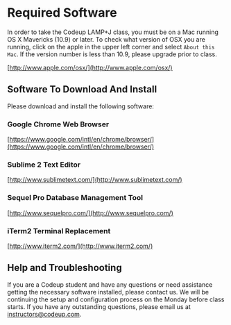 # Required Software

In order to take the Codeup LAMP+J class, you must be on a Mac running OS X Mavericks (10.9) or later. To check what version of OSX you are running, click on the apple in the upper left corner and select `About this Mac`. If the version number is less than 10.9, please upgrade prior to class.

[http://www.apple.com/osx/](http://www.apple.com/osx/)

## Software To Download And Install

Please download and install the following software:

### Google Chrome Web Browser

[https://www.google.com/intl/en/chrome/browser/](https://www.google.com/intl/en/chrome/browser/)

### Sublime 2 Text Editor

[http://www.sublimetext.com/](http://www.sublimetext.com/)

### Sequel Pro Database Management Tool

[http://www.sequelpro.com/](http://www.sequelpro.com/)

### iTerm2 Terminal Replacement

[http://www.iterm2.com/](http://www.iterm2.com/)

## Help and Troubleshooting

If you are a Codeup student and have any questions or need assistance getting the necessary software installed, please contact us. We will be continuing the setup and configuration process on the Monday before class starts. If you have any outstanding questions, please email us at [instructors@codeup.com](mailto:instructors@codeup.com).
